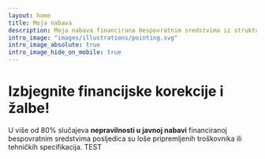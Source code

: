 ```yaml
---
layout: home
title: Moja nabava
description: Moja nabava financirana bespovratnim sredstvima iz strukturnih fondova ne treba imati financijske korekcije
intro_image: "images/illustrations/pointing.svg"
intro_image_absolute: true
intro_image_hide_on_mobile: true
---
```


# Izbjegnite financijske korekcije i žalbe!

U više od 80% slučajeva **nepravilnosti u javnoj nabavi** financiranoj bespovratnim sredstvima posljedica su loše pripremljenih troškovnika ili tehničkih specifikacija. TEST

